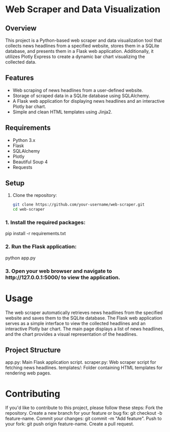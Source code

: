 # Web Scraper and Data Visualization

## Overview

This project is a Python-based web scraper and data visualization tool that collects news headlines from a specified website, stores them in a SQLite database, and presents them in a Flask web application. Additionally, it utilizes Plotly Express to create a dynamic bar chart visualizing the collected data.

## Features

- Web scraping of news headlines from a user-defined website.
- Storage of scraped data in a SQLite database using SQLAlchemy.
- A Flask web application for displaying news headlines and an interactive Plotly bar chart.
- Simple and clean HTML templates using Jinja2.

## Requirements

- Python 3.x
- Flask
- SQLAlchemy
- Plotly
- Beautiful Soup 4
- Requests

## Setup

1. Clone the repository:

   ```bash
   git clone https://github.com/your-username/web-scraper.git
   cd web-scraper

<h3>1. Install the required packages:</h3>
    pip install -r requirements.txt

<h3>2. Run the Flask application:</h3>
    python app.py

<h3>3. Open your web browser and navigate to http://127.0.0.1:5000/ to view the application. </h3>

<h1>Usage</h1>
The web scraper automatically retrieves news headlines from the specified website and saves them to the SQLite database.
The Flask web application serves as a simple interface to view the collected headlines and an interactive Plotly bar chart.
The main page displays a list of news headlines, and the chart provides a visual representation of the headlines.

<h2>Project Structure</h2>
app.py: Main Flask application script.
scraper.py: Web scraper script for fetching news headlines.
templates/: Folder containing HTML templates for rendering web pages.

<h1>Contributing</h1>
If you'd like to contribute to this project, please follow these steps:
Fork the repository.
Create a new branch for your feature or bug fix: git checkout -b feature-name.
Commit your changes: git commit -m "Add feature".
Push to your fork: git push origin feature-name.
Create a pull request.


